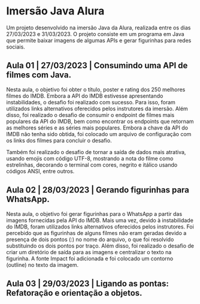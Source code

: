 # Imersão Java Alura

Um projeto desenvolvido na imersão Java da Alura, realizada entre os dias 27/03/2023 e 31/03/2023. O projeto consiste em um programa em Java que permite baixar imagens de algumas APIs e gerar figurinhas para redes sociais.

## Aula 01 | 27/03/2023 | Consumindo uma API de filmes com Java.

Nesta aula, o objetivo foi obter o título, poster e rating dos 250 melhores filmes do IMDB. Embora a API do IMDB estivesse apresentando instabilidades, o desafio foi realizado com sucesso. Para isso, foram utilizados links alternativos oferecidos pelos instrutores da imersão. Além disso, foi realizado o desafio de consumir o endpoint de filmes mais populares da API do IMDB, bem como encontrar os endpoints que retornam as melhores séries e as séries mais populares. Embora a chave da API do IMDB não tenha sido obtida, foi colocado um arquivo de configuração com os links dos filmes para concluir o desafio.

Também foi realizado o desafio de tornar a saída de dados mais atrativa, usando emojis com código UTF-8, mostrando a nota do filme como estrelinhas, decorando o terminal com cores, negrito e itálico usando códigos ANSI, entre outros.

## Aula 02 | 28/03/2023 | Gerando figurinhas para WhatsApp.

Nesta aula, o objetivo foi gerar figurinhas para o WhatsApp a partir das imagens fornecidas pela API do IMDB. Mais uma vez, devido à instabilidade do IMDB, foram utilizados links alternativos oferecidos pelos instrutores. Foi percebido que as figurinhas de alguns filmes não eram geradas devido a presença de dois pontos (:) no nome do arquivo, o que foi resolvido substituindo os dois pontos por traço. Além disso, foi realizado o desafio de criar um diretório de saída para as imagens e centralizar o texto na figurinha. A fonte Impact foi adicionada e foi colocado um contorno (outline) no texto da imagem.

## Aula 03 | 29/03/2023 | Ligando as pontas: Refatoração e orientação a objetos.
